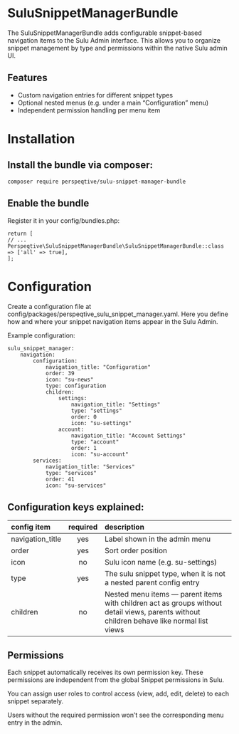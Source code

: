 # SuluSnippetManagerBundle
The SuluSnippetManagerBundle adds configurable snippet-based navigation items to the Sulu Admin interface. This allows you to organize snippet management by type and permissions within the native Sulu admin UI.

## Features
- Custom navigation entries for different snippet types
- Optional nested menus (e.g. under a main “Configuration” menu)
- Independent permission handling per menu item

# Installation
## Install the bundle via composer:

```
composer require perspeqtive/sulu-snippet-manager-bundle
```

## Enable the bundle

Register it in your config/bundles.php:

```
return [
// ...
Perspeqtive\SuluSnippetManagerBundle\SuluSnippetManagerBundle::class => ['all' => true],
];
```

# Configuration
Create a configuration file at config/packages/perspeqtive_sulu_snippet_manager.yaml. Here you define how and where your snippet navigation items appear in the Sulu Admin.

Example configuration:
```
sulu_snippet_manager:
    navigation:
        configuration:
            navigation_title: "Configuration" 
            order: 39
            icon: "su-news"
            type: configuration
            children:
                settings:
                    navigation_title: "Settings"
                    type: "settings"
                    order: 0
                    icon: "su-settings"
                account:
                    navigation_title: "Account Settings"
                    type: "account"
                    order: 1
                    icon: "su-account"
        services:
            navigation_title: "Services"
            type: "services"
            order: 41
            icon: "su-services"
```

## Configuration keys explained:

| config item      |         required          | description                                                                                                                               |
|:-----------------|:-------------------------:|:------------------------------------------------------------------------------------------------------------------------------------------|
| navigation_title |            yes            | Label shown in the admin menu                                                                                                             |
| order            |            yes            | Sort order position                                                                                                                       |
| icon             |            no             | Sulu icon name (e.g. su-settings)                                                                                                         |
| type             |            yes            | The sulu snippet type, when it is not a nested parent config entry                                                                        |
| children         |            no             | Nested menu items — parent items with children act as groups without detail views, parents without children behave like normal list views |


## Permissions
Each snippet automatically receives its own permission key. These permissions are independent from the global Snippet permissions in Sulu.

You can assign user roles to control access (view, add, edit, delete) to each snippet separately.

Users without the required permission won’t see the corresponding menu entry in the admin.